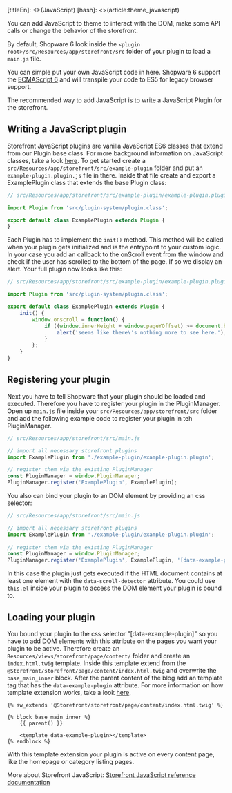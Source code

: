 [titleEn]: <>(JavaScript)
[hash]: <>(article:theme_javascript)

You can add JavaScript to theme to interact with the DOM, make some API calls or change the behavior of the storefront.

By default, Shopware 6 look inside the `<plugin root>/src/Resources/app/storefront/src` folder of your plugin to load a `main.js` file.

You can simple put your own JavaScript code in here. Shopware 6 support the [ECMAScript 6](http://www.ecma-international.org/ecma-262/6.0/) and will transpile your code to ES5 for legacy browser support.

The recommended way to add JavaScript is to write a JavaScript Plugin for the storefront.

## Writing a JavaScript plugin

Storefront JavaScript plugins are vanilla JavaScript ES6 classes that extend from our Plugin base class.
For more background information on JavaScript classes, take a look [here](https://developer.mozilla.org/en-US/docs/Web/JavaScript/Reference/Classes).
To get started create a `src/Resources/app/storefront/src/example-plugin` folder and put an `example-plugin.plugin.js` file in there.
Inside that file create and export a ExamplePlugin class that extends the base Plugin class:

```js
// src/Resources/app/storefront/src/example-plugin/example-plugin.plugin.js

import Plugin from 'src/plugin-system/plugin.class';

export default class ExamplePlugin extends Plugin {
}
```

Each Plugin has to implement the `init()` method. This method will be called when your plugin gets initialized and is the entrypoint to your custom logic.
In your case you add an callback to the onScroll event from the window and check if the user has scrolled to the bottom of the page. If so we display an alert.
Your full plugin now looks like this:

```js
// src/Resources/app/storefront/src/example-plugin/example-plugin.plugin.js

import Plugin from 'src/plugin-system/plugin.class';

export default class ExamplePlugin extends Plugin {
    init() {
        window.onscroll = function() {
            if ((window.innerHeight + window.pageYOffset) >= document.body.offsetHeight) {
                alert('seems like there\'s nothing more to see here.');
            }
        };
    }
}
```

## Registering your plugin

Next you have to tell Shopware that your plugin should be loaded and executed. Therefore you have to register your plugin in the PluginManager.
Open up `main.js` file inside your `src/Resources/app/storefront/src` folder and add the following example code to register your plugin in teh PluginManager.

```js
// src/Resources/app/storefront/src/main.js

// import all necessary storefront plugins
import ExamplePlugin from './example-plugin/example-plugin.plugin';

// register them via the existing PluginManager
const PluginManager = window.PluginManager;
PluginManager.register('ExamplePlugin', ExamplePlugin);
```

You also can bind your plugin to an DOM element by providing an css selector:

```js
// src/Resources/app/storefront/src/main.js

// import all necessary storefront plugins
import ExamplePlugin from './example-plugin/example-plugin.plugin';
 
// register them via the existing PluginManager
const PluginManager = window.PluginManager;
PluginManager.register('ExamplePlugin', ExamplePlugin, '[data-example-plugin]');
```

In this case the plugin just gets executed if the HTML document contains at least one element with the `data-scroll-detector` attribute.
You could use `this.el` inside your plugin to access the DOM element your plugin is bound to.

## Loading your plugin

You bound your plugin to the css selector "[data-example-plugin]" so you have to add DOM elements with this attribute on the pages you want your plugin to be active.
Therefore create an `Resources/views/storefront/page/content/` folder and create an `index.html.twig` template.
Inside this template extend from the `@Storefront/storefront/page/content/index.html.twig` and overwrite the `base_main_inner` block.
After the parent content of the blog add an template tag that has the `data-example-plugin` attribute.
For more information on how template extension works, take a look [here](./30-twig-templates.md).

```twig
{% sw_extends '@Storefront/storefront/page/content/index.html.twig' %}

{% block base_main_inner %}
    {{ parent() }}

    <template data-example-plugin></template>
{% endblock %}
```

With this template extension your plugin is active on every content page, like the homepage or category listing pages.

More about Storefront JavaScript: [Storefront JavaScript reference documentation](./../60-references-internals/30-storefront/90-storefront-javascript.md)
